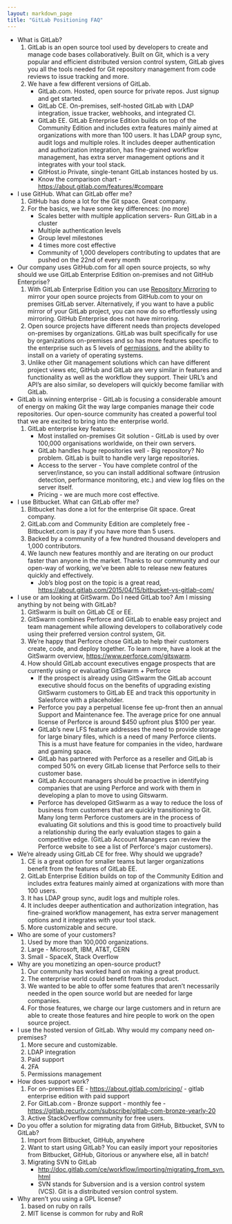 ```yaml
---
layout: markdown_page
title: "GitLab Positioning FAQ"
---
```


* What is GitLab?
    1. GitLab is an open source tool used by developers to create and manage code bases collaboratively. Built on Git, which is a very popular and efficient distributed version control system, GitLab gives you all the tools needed for Git repository management from code reviews to issue tracking and more.
    1. We have a few different versions of GitLab.
        - GitLab.com.  Hosted, open source for private repos. Just signup and get started.
        - GitLab CE.  On-premises, self-hosted GitLab with LDAP integration, issue tracker, webhooks, and integrated CI.
        - GitLab EE.  GitLab Enterprise Edition builds on top of the Community Edition and includes extra features mainly aimed at organizations with more than 100 users. It has LDAP group sync, audit logs and multiple roles. It includes deeper authentication and authorization integration, has fine-grained workflow management, has extra server management options and it integrates with your tool stack.
        - GitHost.io  Private, single-tenant GitLab instances hosted by us.
        - Know the comparison chart - https://about.gitlab.com/features/#compare
* I use GitHub.  What can GitLab offer me?
    1. GitHub has done a lot for the Git space. Great company.
    1. For the basics, we have some key differences: (no more)
        - Scales better with multiple application servers- Run GitLab in a cluster
        - Multiple authentication levels
        - Group level milestones
        - 4 times more cost effective
        - Community of 1,000 developers contributing to updates that are pushed on the 22nd of every month
* Our company uses GitHub.com for all open source projects, so why should we use GitLab Enterprise Edition on-premises and not GitHub Enterprise?
    1. With GitLab Enterprise Edition you can use [Repository Mirroring](http://doc.gitlab.com/ee/workflow/repository_mirroring.html) to mirror your open source projects from GitHub.com to your on premises GitLab server. Alternatively, if you want to have a public mirror of your GitLab project, you can now do so effortlessly using mirroring. GitHub Enterprise does not have mirroring.
    1. Open source projects have different needs than projects developed on-premises by organizations. GitLab was built specifically for use by organizations on-premises and so has more features specific to the enterprise such as 5 levels of [permissions](http://doc.gitlab.com/ee/permissions/permissions.html), and the ability to install on a variety of operating systems.
    1. Unlike other Git management solutions which can have different project views etc, GitHub and GitLab are very similar in features and functionality as well as the workflow they support. Their URL’s and API’s are also similar, so developers will quickly become familiar with GitLab.
* GitLab is winning enterprise - GitLab is focusing a considerable amount of energy on making Git the way large companies manage their code repositories. Our open-source community has created a powerful tool that we are excited to bring into the enterprise world.
    1. GitLab enterprise key features:
        - Most installed on-premises Git solution - GitLab is used by over 100,000 organisations worldwide, on their own servers.
        - GitLab handles huge repositories well - Big repository? No problem. GitLab is built to handle very large repositories.
        - Access to the server - You have complete control of the server/instance, so you can install additional software (intrusion detection, performance monitoring, etc.) and view log files on the server itself.
        - Pricing - we are much more cost effective.
* I use Bitbucket.  What can GitLab offer me?
    1. Bitbucket has done a lot for the enterprise Git space. Great company.
    1. GitLab.com and Community Edition are completely free - Bitbucket.com is pay if you have more than 5 users.
    1. Backed by a community of a few hundred thousand developers and 1,000 contributors.
    1. We launch new features monthly and are iterating on our product faster than anyone in the market. Thanks to our community and our open-way of working, we’ve been able to release new features quickly and effectively.
        - Job’s blog post on the topic is a great read, https://about.gitlab.com/2015/04/15/bitbucket-vs-gitlab-com/
* I use or am looking at GitSwarm.  Do I need GitLab too?  Am I missing anything by not being with GitLab?
    1. GitSwarm is built on GitLab CE or EE.
    1. GitSwarm combines Perforce and GitLab to enable easy project and team management while allowing developers to collaboratively code using their preferred version control system, Git.
    1. We’re happy that Perforce chose GitLab to help their customers create, code, and deploy together. To learn more, have a look at the GitSwarm overview, https://www.perforce.com/gitswarm.
    1. How should GitLab account executives engage prospects that are currently using or evaluating GitSwarm + Perforce
        - If the prospect is already using GitSwarm the GitLab account executive should focus on the benefits of upgrading existing GitSwarm customers to GitLab EE and track this opportunity in Salesforce with a placeholder.
        - Perforce you pay a perpetual license fee up-front then an annual Support and Maintenance fee. The average price for one annual license of Perforce is around $450 upfront plus $100 per year.
        - GitLab’s new LFS feature addresses the need to provide storage for large binary files, which is a need of many Perforce clients.   This is a must have feature for companies in the video, hardware and gaming space.
        - GitLab has partnered with Perforce as a reseller and GitLab is comped 50% on every GitLab license that Perforce sells to their customer base.
        - GitLab Account managers should be proactive in identifying companies that are using Perforce and work with them in developing a plan to move to using Gitswarm.
        - Perforce has developed GitSwarm as a way to reduce the loss of business from customers that are quickly transitioning to Git. Many long term Perforce customers are in the process of evaluating Git solutions and this is good time to proactively build a relationship during the early evaluation stages to gain a competitive edge. (GitLab Account Managers can review the Perforce website to see a list of Perforce's major customers).
* We’re already using GitLab CE for free. Why should we upgrade?
    1. CE is a great option for smaller teams but larger organizations benefit from the features of GitLab EE.
    1. GitLab Enterprise Edition builds on top of the Community Edition and includes extra features mainly aimed at organizations with more than 100 users.
    1. It has LDAP group sync, audit logs and multiple roles.
    1. It includes deeper authentication and authorization integration, has fine-grained workflow management, has extra server management options and it integrates with your tool stack.
    1. More customizable and secure.
* Who are some of your customers?
    1. Used by more than 100,000 organizations.
    1. Large - Microsoft, IBM, AT&T, CERN
    1. Small - SpaceX, Stack Overflow
* Why are you monetizing an open-source product?
    1. Our community has worked hard on making a great product.
    1. The enterprise world could benefit from this product.
    1. We wanted to be able to offer some features that aren’t necessarily needed in the open source world but are needed for large companies.
    1. For those features, we charge our large customers and in return are able to create those features and hire people to work on the open source project.
* I use the hosted version of GitLab. Why would my company need on-premises?
    1. More secure and customizable.
    1. LDAP integration
    1. Paid support
    1. 2FA
    1. Permissions management
* How does support work?
    1. For on-premises EE - https://about.gitlab.com/pricing/ - gitlab enterprise edition with paid support
    1. For GitLab.com - Bronze support - monthly fee - https://gitlab.recurly.com/subscribe/gitlab-com-bronze-yearly-20
    1. Active StackOverflow community for free users.
* Do you offer a solution for migrating data from GitHub, Bitbucket, SVN to GitLab?
    1. Import from Bitbucket, GitHub, anywhere
    1. Want to start using GitLab? You can easily import your repositories from Bitbucket, GitHub, Gitorious or anywhere else, all in batch!
    1. Migrating SVN to GitLab
        - http://doc.gitlab.com/ce/workflow/importing/migrating_from_svn.html
        - SVN stands for Subversion and is a version control system (VCS). Git is a distributed version control system.
* Why aren’t you using a GPL license?
    1. based on ruby on rails
    1. MIT license is common for ruby and RoR
